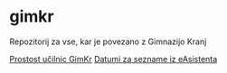 # gimkr
Repozitorij za vse, kar je povezano z Gimnazijo Kranj

[Prostost učilnic GimKr](https://zznidar.github.io/gimkr/prostost/)
[Datumi za sezname iz eAsistenta](https://zznidar.github.io/gimkr/Datumi-za-sezname-iz-eA/)